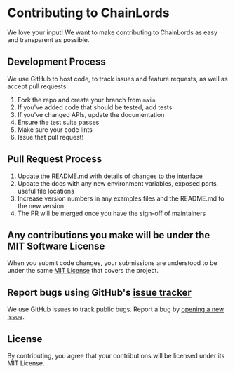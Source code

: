 # Contributing to ChainLords

We love your input! We want to make contributing to ChainLords as easy and transparent as possible.

## Development Process

We use GitHub to host code, to track issues and feature requests, as well as accept pull requests.

1. Fork the repo and create your branch from `main`
2. If you've added code that should be tested, add tests
3. If you've changed APIs, update the documentation
4. Ensure the test suite passes
5. Make sure your code lints
6. Issue that pull request!

## Pull Request Process

1. Update the README.md with details of changes to the interface
2. Update the docs with any new environment variables, exposed ports, useful file locations
3. Increase version numbers in any examples files and the README.md to the new version
4. The PR will be merged once you have the sign-off of maintainers

## Any contributions you make will be under the MIT Software License

When you submit code changes, your submissions are understood to be under the same [MIT License](LICENSE) that covers the project.

## Report bugs using GitHub's [issue tracker](https://github.com/ThingyLingyGames/chainlords/issues)

We use GitHub issues to track public bugs. Report a bug by [opening a new issue](https://github.com/ThingyLingyGames/chainlords/issues/new).

## License

By contributing, you agree that your contributions will be licensed under its MIT License.
